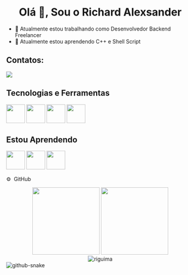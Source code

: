 <h1 align="center">
  Olá 👋, Sou o Richard Alexsander
</h1>

- 🔭 Atualmente estou trabalhando como Desenvolvedor Backend Freelancer
- 🌱 Atualmente estou aprendendo C++ e Shell Script

## Contatos:

<div>
  <a href="mailto:richard.alexsander.guima@gmail.com"><img loading="lazy" src="https://img.shields.io/badge/Gmail-D14836?style=for-the-badge&logo=gmail&logoColor=white" target="_blank"></a>
</div>

## Tecnologias e Ferramentas

<div margin-bottom="30px">
  <img src="https://cdn.jsdelivr.net/gh/devicons/devicon@latest/icons/python/python-original.svg" width="50" height="50">
  <img src="https://cdn.jsdelivr.net/gh/devicons/devicon@latest/icons/neovim/neovim-original.svg" width="50", height="50">
  <img src="https://cdn.jsdelivr.net/gh/devicons/devicon@latest/icons/selenium/selenium-original.svg" width="50", height="50">
  <img src="https://cdn.jsdelivr.net/gh/devicons/devicon@latest/icons/linux/linux-original.svg" width="50" height="50">
</div>

## Estou Aprendendo

<div margin-bottom="30px">
  <img src="https://cdn.jsdelivr.net/gh/devicons/devicon@latest/icons/cplusplus/cplusplus-original.svg" width="50" height="50">
  <img src="https://cdn.jsdelivr.net/gh/devicons/devicon@latest/icons/docker/docker-original-wordmark.svg" width="50" height="50">
  <img src="https://cdn.jsdelivr.net/gh/devicons/devicon@latest/icons/bash/bash-original.svg" width="50" height="50">
</div>

<p class="github">⚙️ &nbsp;GitHub</p>

<div align="center">
  <img loading="lazy" height="180em" src="https://github-readme-stats.vercel.app/api/top-langs/?username=riguima&layout=compact&langs_count=7&theme=dracula">
  <img loading="lazy" height="180em" src="https://github-readme-stats.vercel.app/api?username=riguima&show_icons=true&theme=dracula&include_all_commits=true&count_private=true">
</div>

<div align="center">
  <img src="https://github-readme-streak-stats.herokuapp.com/?user=riguima&theme=dracula&include_all_commits=true&count_private=true" alt="riguima">
</div>

<picture>
  <source media="(prefers-color-scheme: dark)" srcset="github-snake-dark.svg" />
  <source media="(prefers-color-scheme: light)" srcset="github-snake.svg" />
  <img alt="github-snake" src="github-snake.svg" />
</picture>
